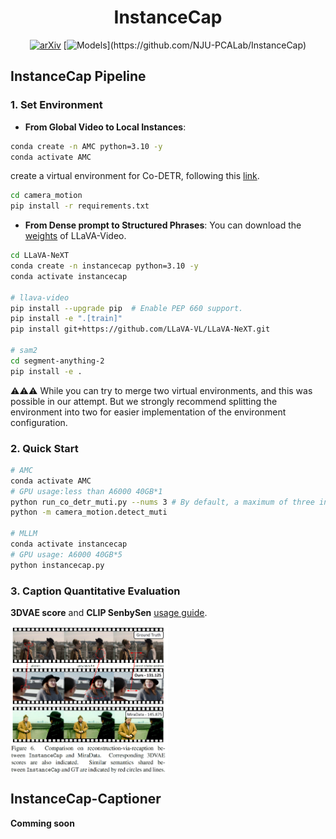 <div align="center">

# InstanceCap

[![arXiv](https://img.shields.io/badge/arXiv-Paper-b31b1b.svg)](https://github.com/NJU-PCALab/InstanceCap) [![Models](https://img.shields.io/badge/🤗HF-Models(comming_soon)-yellow)](https://github.com/NJU-PCALab/InstanceCap)

</div>

## InstanceCap Pipeline
### 1. Set Environment
- **From Global Video to Local Instances**: 
```bash
conda create -n AMC python=3.10 -y
conda activate AMC
```
create a virtual environment for Co-DETR, following this [link](https://mmdetection.readthedocs.io/zh-cn/latest/get_started.html#id2).
```bash
cd camera_motion
pip install -r requirements.txt
```

- **From Dense prompt to Structured Phrases**:
You can download the [weights](https://huggingface.co/lmms-lab/LLaVA-Video-72B-Qwen2) of LLaVA-Video.
```bash
cd LLaVA-NeXT
conda create -n instancecap python=3.10 -y
conda activate instancecap

# llava-video
pip install --upgrade pip  # Enable PEP 660 support.
pip install -e ".[train]"
pip install git+https://github.com/LLaVA-VL/LLaVA-NeXT.git

# sam2
cd segment-anything-2
pip install -e .
```

⚠️⚠️⚠️ While you can try to merge two virtual environments, and this was possible in our attempt. But we strongly recommend splitting the environment into two for easier implementation of the environment configuration.

### 2. Quick Start
```bash
# AMC
conda activate AMC
# GPU usage:less than A6000 40GB*1
python run_co_detr_muti.py --nums 3 # By default, a maximum of three instances are detected.
python -m camera_motion.detect_muti

# MLLM
conda activate instancecap
# GPU usage: A6000 40GB*5
python instancecap.py
```

### 3. Caption Quantitative Evaluation

**3DVAE score**  and **CLIP SenbySen** [usage guide](.\eval\README.md).

<img src="..\assets\visual.png"  width="50%" align="center"/>

## InstanceCap-Captioner
**Comming soon**
